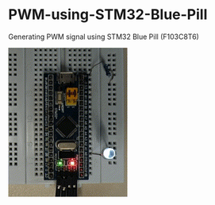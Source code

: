 # PWM-using-STM32-Blue-Pill
Generating PWM signal using STM32 Blue Pill (F103C8T6)

![](https://github.com/haris-mujeeb/PWM-using-STM32-Blue-Pill/blob/main/PWM%20Demo.gif)
